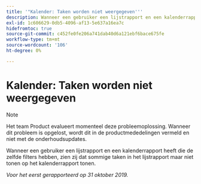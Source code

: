 ```yaml
---
title: '"Kalender: Taken worden niet weergegeven'''
description: Wanneer een gebruiker een lijstrapport en een kalenderrapport heeft die de zelfde filters hebben, zien zij dat sommige taken in het lijstrapport maar niet tonen op het kalenderrapport tonen.
exl-id: 1c606629-0db5-4096-af13-5e637a16ea7c
hidefromtoc: true
source-git-commit: c452fe0fe206a741dab40d6a121ebf6bace675fe
workflow-type: tm+mt
source-wordcount: '106'
ht-degree: 0%

---
```


# Kalender: Taken worden niet weergegeven

>[!NOTE]
>
>Het team Product evalueert momenteel deze probleemoplossing. Wanneer dit probleem is opgelost, wordt dit in de productmededelingen vermeld en niet met de onderhoudsupdates.

Wanneer een gebruiker een lijstrapport en een kalenderrapport heeft die de zelfde filters hebben, zien zij dat sommige taken in het lijstrapport maar niet tonen op het kalenderrapport tonen.

_Voor het eerst gerapporteerd op 31 oktober 2019._
